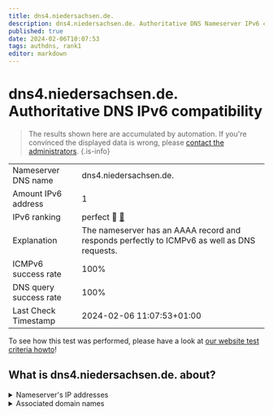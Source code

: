 ```yaml
---
title: dns4.niedersachsen.de.
description: dns4.niedersachsen.de. Authoritative DNS Nameserver IPv6 compatibility
published: true
date: 2024-02-06T10:07:53
tags: authdns, rank1
editor: markdown
---
```


# dns4.niedersachsen.de. Authoritative DNS IPv6 compatibility

> The results shown here are accumulated by automation. If you're convinced the displayed data is wrong, please [contact the administrators](/howto/chat). 
{.is-info}




|   |   |
| - | - |
| Nameserver DNS name | dns4.niedersachsen.de.
| Amount IPv6 address | 1
| IPv6 ranking | perfect :1st_place_medal: [🔗](/howto/ranking) |
| Explanation | The nameserver has an AAAA record and responds perfectly to ICMPv6 as well as DNS requests. |
| ICMPv6 success rate | 100%|
| DNS query success rate | 100% |
| Last Check Timestamp | 2024-02-06 11:07:53+01:00 |

To see how this test was performed, please have a look at [our website test criteria howto](/howto/testcriteria/authdns)!


## What is dns4.niedersachsen.de. about?




<details>
<summary>Nameserver's IP addresses</summary>

2a02:821d:0:38b::6

</details>



<details>
<summary>Associated domain names</summary>

www.niedersachsen.de

</details>
